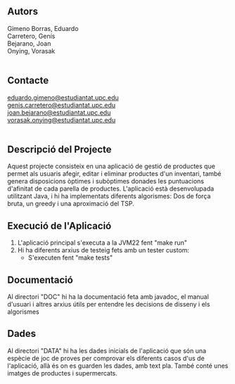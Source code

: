 ## Autors

Gimeno Borras, Eduardo<br>
Carretero, Genís<br>
Bejarano, Joan<br>
Onying, Vorasak<br>
<br>

## Contacte

eduardo.gimeno@estudiantat.upc.edu<br>
genis.carretero@estudiantat.upc.edu<br>
joan.bejarano@estudiantat.upc.edu<br>
vorasak.onying@estudiantat.upc.edu<br>
<br>

## Descripció del Projecte

Aquest projecte consisteix en una aplicació de gestió de productes que permet als usuaris afegir, editar i eliminar productes d'un inventari, també genera disposicions òptimes i subòptimes donades les puntuacions d'afinitat de cada parella de productes. L'aplicació està desenvolupada utilitzant Java, i hi ha implementats diferents algorismes: Dos de força bruta, un greedy i una aproximació del TSP.

## Execució de l'Aplicació
1. L'aplicació principal s'executa a la JVM22 fent "make run"
2. Hi ha diferents arxius de testeig fets amb un tester custom:
    - S'executen fent "make tests"

## Documentació
Al directori "DOC" hi ha la documentació feta amb javadoc, el manual d'usuari i altres arxius útils per entendre les decisions de disseny i els algorismes

## Dades
Al directori "DATA" hi ha les dades inicials de l'aplicació que són una espècie de joc de proves per comprovar els diferents casos d'us de l'aplicació, allà és on es guarden les dades, amb text pla. També conté unes imatges de productes i supermercats.